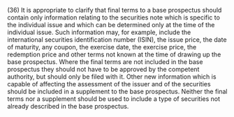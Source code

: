 (36) It is appropriate to clarify that final terms to a base prospectus should contain only information relating to the securities note which is specific to the individual issue and which can be determined only at the time of the individual issue. Such information may, for example, include the international securities identification number (ISIN), the issue price, the date of maturity, any coupon, the exercise date, the exercise price, the redemption price and other terms not known at the time of drawing up the base prospectus. Where the final terms are not included in the base prospectus they should not have to be approved by the competent authority, but should only be filed with it. Other new information which is capable of affecting the assessment of the issuer and of the securities should be included in a supplement to the base prospectus. Neither the final terms nor a supplement should be used to include a type of securities not already described in the base prospectus.